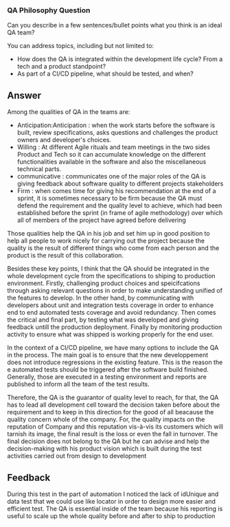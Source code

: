 

### QA Philosophy Question

Can you describe in a few sentences/bullet points what you think is an ideal QA team?

You can address topics, including but not limited to:
- How does the QA is integrated within the development life cycle? From a tech and a product standpoint?
- As part of a CI/CD pipeline, what should be tested, and when?
 

## Answer 

Among the qualities of QA in the teams are: 
- Anticipation:Anticipation : when the work starts before the software is built, review specifications, asks questions and challenges the product owners and developer's choices.
- Willing : At different Agile rituals and team meetings in the two sides Product and Tech so it can accumulate knowledge on the different functionalities available in the software and also the miscellaneous technical parts.
- communicative : communicates one of the major roles of the QA is giving feedback about software quality to different projects stakeholders
- Firm : when comes time for giving his recommendation at the end of a sprint, it is sometimes necessary to be firm because the QA must defend the requirement and the quality level to achieve, which had been established before the sprint (in frame of agile methodology) over which all of members of the project have agreed before delivering

Those qualities help the QA in his job and set him up in good position to help all people to work nicely for carrying out the project because the quality is the result of different things who come from each person and the product is the result of this collaboration.

Besides these key points, I think that the QA should be integrated in the whole development cycle from the specifications to shiping to production environment. Firstly, challenging product choices and speicifcations through asking relevant questions in order to make understanding unified of the features to develop. In the other hand, by communicating with developers about unit and integration tests coverage in order to enhance end to end automated tests coverage and avoid redundancy. Then comes the critical and final part, by testing what was developed and giving feedback untill the production deployment. Finally by monitoring production activity to ensure what was shipped is working properly for the end user.
 
In the context of a CI/CD pipeline, we have many options to include the QA in the process. 
The main goal is to ensure that the new developpement does not introduce regressions in the existing feature. 
This is the reason the e automated tests should be triggered after the software build finished. 
Generally, those are executed in a testing environment and reports are published to inform all the team of the test results.

Therefore, the QA is the guarantor of quality level to reach, for that, the QA has to lead  all development cell toward the decision taken before about the requirement  and to keep in this direction for the good of all beacause the quality concern whole of the company. For, the quality impacts on the reputation of Company  and this reputation vis-à-vis its customers which will tarnish its image, the final result is the loss or even the fall in turnover.
The final decision does not belong to the QA but he can advise and help the decision-making with his product vision which is built during the test activities carried out from design to development

## Feedback

During this test in the part of automation I noticed the lack of idUnique and data test that we could use like locator in order to design more easier and efficient test.
The QA is essential inside of the team because his reporting is useful to scale up the whole quality before and after to ship to production

